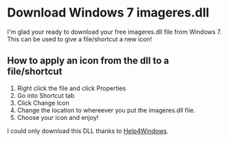 # Download Windows 7 imageres.dll

I'm glad your ready to download your free imageres.dll file from Windows 7. This can be used to give a file/shortcut a new icon! 

## How to apply an icon from the dll to a file/shortcut

1) Right click the file and click Properties
2) Go into Shortcut tab
3) Click Change Icon
4) Change the location to whereever you put the imageres.dll file.
5) Choose your icon and enjoy!

I could only download this DLL thanks to [Help4Windows](https://help4windows.com).
